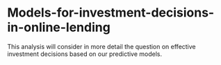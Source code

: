 # Models-for-investment-decisions-in-online-lending
This analysis will consider in more detail the question on effective investment decisions based on our predictive models.
